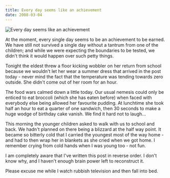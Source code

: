 ```yaml
---
title: Every day seems like an achievement
date: 2008-03-04
---
```


![Every day seems like an achievement](https://source.unsplash.com/7QCBakMyDCE/1600x900)

At the moment, every single day seems to be an achievement to be earned. We have still not survived a single day without a tantrum from one of the children; and while we were expecting the boundaries to be tested, we didn't think it would happen over such petty things.

Tonight the eldest threw a floor kicking wobbler on her return from school because we wouldn't let her wear a summer dress that arrived in the post today - never mind the fact that the temperature was tending towards zero outside. She didn't come out of her room for an hour.

The food wars calmed down a little today. Our usual nemesis could only be enticed to eat broccoli (which she has eaten before) when faced with everybody else being allowed her favourite pudding. At lunchtime she took half an hour to eat a quarter of one sandwich, then 30 seconds to make a huge wodge of birthday cake vanish. We find it hard not to laugh...

This morning the younger children asked to walk with us to school and back. We hadn't planned on there being a blizzard at the half way point. It became so bitterly cold that I carried the youngest most of the way home - and had to then wrap her in blankets as she cried when we got home. I remember crying from cold hands when I was young too - not fun.

I am completely aware that I've written this post in reverse order. I don't know why, and I haven't enough brain power left to reconstruct it.

Please excuse me while I watch rubbish television and then fall into bed.